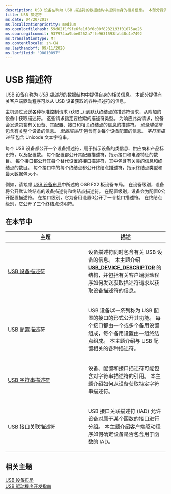 ```yaml
---
description: USB 设备在称为 USB 描述符的数据结构中提供自身的相关信息。 本部分提供有关客户端驱动程序可以从 USB 设备获取的各种描述符的信息。
title: USB 描述符
ms.date: 04/20/2017
ms.localizationpriority: medium
ms.openlocfilehash: 59d02f1f9fe6fe1f8f6c00f8232193f01075ae26
ms.sourcegitcommit: 937974aa9bbe0262a7ffe9631593fab48c4e7492
ms.translationtype: MT
ms.contentlocale: zh-CN
ms.lasthandoff: 09/11/2020
ms.locfileid: "90010097"
---
```

# <a name="usb-descriptors"></a>USB 描述符


USB 设备在称为 *USB 描述符*的数据结构中提供自身的相关信息。 本部分提供有关客户端驱动程序可以从 USB 设备获取的各种描述符的信息。




主机通过发送各种标准控制请求 (获取 \_) 到默认终结点的描述符请求，从附加的设备中获取描述符。 这些请求指定要检索的描述符类型。 为响应此类请求，设备会发送包含有关设备、其配置、接口和相关终结点的信息的描述符。 *设备描述符* 包含有关整个设备的信息。 *配置描述符* 包含有关每个设备配置的信息。 *字符串描述符* 包含 Unicode 文本字符串。

每个 USB 设备都公开一个设备描述符，用于指示设备的类信息、供应商和产品标识符，以及配置数。 每个配置都公开其配置描述符，指示接口和电源特征的数目。 每个接口都公开其每个替代设置的接口描述符，其中包含有关类的信息和终结点的数目。 每个接口中的每个终结点都公开终结点描述符，指示终结点类型和最大数据包大小。

例如，请考虑 [USB 设备布局](usb-device-layout.md)中所述的 OSR FX2 板设备布局。 在设备级别，设备将公开默认终结点的设备描述符和终结点描述符。 在配置级别，设备会为配置0公开配置描述符。 在接口级别，它为备用设置0公开了一个接口描述符。 在终结点级别，它公开了三个终结点说明符。

## <a name="in-this-section"></a>在本节中


<table>
<colgroup>
<col width="50%" />
<col width="50%" />
</colgroup>
<thead>
<tr class="header">
<th>主题</th>
<th>描述</th>
</tr>
</thead>
<tbody>
<tr class="odd">
<td><p><a href="usb-device-descriptors.md" data-raw-source="[USB device descriptors](usb-device-descriptors.md)">USB 设备描述符</a></p></td>
<td><p>设备描述符同时包含有关 USB 设备的信息。 本主题介绍 <a href="https://docs.microsoft.com/windows-hardware/drivers/ddi/usbspec/ns-usbspec-_usb_device_descriptor" data-raw-source="[&lt;strong&gt;USB_DEVICE_DESCRIPTOR&lt;/strong&gt;](/windows-hardware/drivers/ddi/usbspec/ns-usbspec-_usb_device_descriptor)"><strong>USB_DEVICE_DESCRIPTOR</strong></a> 的结构，并包括有关客户端驱动程序如何发送获取描述符请求以获取设备描述符的信息。</p></td>
</tr>
<tr class="even">
<td><p><a href="usb-configuration-descriptors.md" data-raw-source="[USB configuration descriptors](usb-configuration-descriptors.md)">USB 配置描述符</a></p></td>
<td><p>USB 设备以一系列称为 USB 配置的接口的形式公开其功能。 每个接口都由一个或多个备用设置组成，每个备用设置由一组终结点组成。 本主题介绍与 USB 配置相关的各种描述符。</p></td>
</tr>
<tr class="odd">
<td><p><a href="usb-string-descriptors.md" data-raw-source="[USB String Descriptors](usb-string-descriptors.md)">USB 字符串描述符</a></p></td>
<td><p>设备、配置和接口描述符可能包含对字符串描述符的引用。 本主题介绍如何从设备获取特定字符串描述符。</p></td>
</tr>
<tr class="even">
<td><p><a href="usb-interface-association-descriptor.md" data-raw-source="[USB Interface Association Descriptor](usb-interface-association-descriptor.md)">USB 接口关联描述符</a></p></td>
<td><p>USB 接口关联描述符 (IAD) 允许设备对属于某个函数的接口进行分组。 本主题介绍客户端驱动程序如何确定设备是否包含用于函数的 IAD。</p></td>
</tr>
</tbody>
</table>

 

## <a name="related-topics"></a>相关主题
[USB 设备布局](usb-device-layout.md)  
[USB 驱动程序开发指南](usb-driver-development-guide.md)